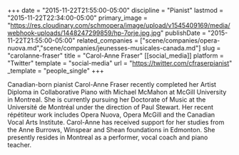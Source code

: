+++
date = "2015-11-22T21:55:00-05:00"
discipline = "Pianist"
lastmod = "2015-11-22T22:34:00-05:00"
primary_image = "https://res.cloudinary.com/schmopera/image/upload/v1545409169/media/webhook-uploads/1448247299859/hp-7orje.jpg.jpg"
publishDate = "2015-11-22T21:55:00-05:00"
related_companies = ["scene/companies/opera-nuova.md","scene/companies/jeunesses-musicales-canada.md"]
slug = "carolanne-fraser"
title = "Carol-Anne Fraser"
[[social_media]]
platform = "Twitter"
template = "social-media"
url = "https://twitter.com/cfraserpianist"
_template = "people_single"
+++

Canadian-born pianist Carol-Anne Fraser recently completed her Artist Diploma in Collaborative Piano with Michael McMahon at McGill University in Montreal. She is currently pursuing her Doctorate of Music at the Université de Montréal under the direction of Paul Stewart. Her recent répétiteur work includes Opera Nuova, Opera McGill and the Canadian Vocal Arts Institute. Carol-Anne has received support for her studies from the Anne Burrows, Winspear and Shean foundations in Edmonton. She presently resides in Montreal as a performer, vocal coach and piano teacher.
